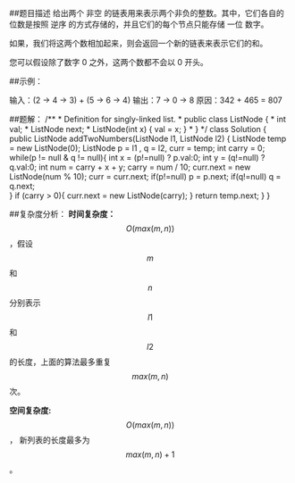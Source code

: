 ##题目描述
 给出两个 非空 的链表用来表示两个非负的整数。其中，它们各自的位数是按照 逆序 的方式存储的，并且它们的每个节点只能存储 一位 数字。

如果，我们将这两个数相加起来，则会返回一个新的链表来表示它们的和。

您可以假设除了数字 0 之外，这两个数都不会以 0 开头。

##示例：

输入：(2 -> 4 -> 3) + (5 -> 6 -> 4)
输出：7 -> 0 -> 8
原因：342 + 465 = 807

##题解：
        /**
         * Definition for singly-linked list.
         * public class ListNode {
         *     int val;
         *     ListNode next;
         *     ListNode(int x) { val = x; }
         * }
         */
        class Solution {
            public ListNode addTwoNumbers(ListNode l1, ListNode l2) {
                ListNode temp = new ListNode(0);
                ListNode p = l1 , q = l2, curr = temp;
                int carry = 0;
                while(p != null & q != null){
                    int x = (p!=null) ? p.val:0;
                    int y = (q!=null) ? q.val:0;
                    int num = carry + x + y;
                    carry = num / 10;
                    curr.next = new ListNode(num % 10);
                    curr = curr.next;
                    if(p!=null) p = p.next;
                    if(q!=null) q = q.next;  
                }
                if (carry > 0){
                    curr.next = new ListNode(carry);
                }
                return temp.next;
            }
        }

##复杂度分析：
**时间复杂度：** $$O(max(m, n))$$，假设 $$m$$和$$n$$ 分别表示 $$l1$$ 和 $$l2$$ 的长度，上面的算法最多重复 $$max(m, n)$$次。

**空间复杂度:** $$O(max(m, n))$$， 新列表的长度最多为 $$max(m,n) + 1$$。
